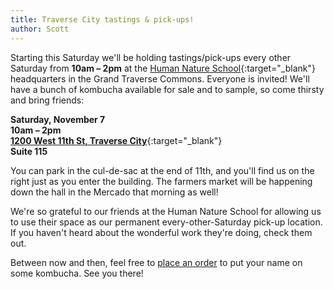 ```yaml
---
title: Traverse City tastings & pick-ups!
author: Scott
---
```


Starting this Saturday we'll be holding tastings/pick-ups every other Saturday from **10am &ndash; 2pm** at the [Human Nature School](http://humannatureschool.org/){:target="_blank"} headquarters in the Grand Traverse Commons. Everyone is invited! We'll have a bunch of kombucha available for sale and to sample, so come thirsty and bring friends:

**Saturday, November 7**  
**10am &ndash; 2pm**  
[**1200 West 11th St, Traverse City**](https://goo.gl/maps/f1Jumvivh5B2){:target="_blank"}  
**Suite 115**

You can park in the cul-de-sac at the end of 11th, and you'll find us on the right just as you enter the building. The farmers market will be happening down the hall in the Mercado that morning as well!

We're so grateful to our friends at the Human Nature School for allowing us to use their space as our permanent every-other-Saturday pick-up location. If you haven't heard about the wonderful work they're doing, check them out.

Between now and then, feel free to [place an order](/buy) to put your name on some kombucha. See you there!
